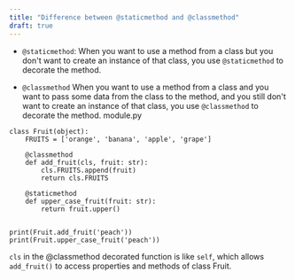 ```yaml
---
title: "Difference between @staticmethod and @classmethod"
draft: true
---
```



* `@staticmethod`: When you want to use a method from a class but you don't want to create an instance of that class, you use `@staticmethod` to decorate the method.

* `@classmethod` When you want to use a method from a class and you want to pass some data from the class to the method, and you still don't want to create an instance of that class, you use `@classmethod` to decorate the method.
module.py


```
class Fruit(object):
    FRUITS = ['orange', 'banana', 'apple', 'grape']

    @classmethod
    def add_fruit(cls, fruit: str):
        cls.FRUITS.append(fruit)
        return cls.FRUITS

    @staticmethod
    def upper_case_fruit(fruit: str):
        return fruit.upper()


print(Fruit.add_fruit('peach'))
print(Fruit.upper_case_fruit('peach'))
```

`cls` in the @classmethod decorated function is like `self`, which allows `add_fruit()` to access properties and methods of class Fruit.